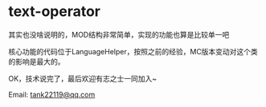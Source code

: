 text-operator
=============

其实也没啥说明的，MOD结构非常简单，实现的功能也算是比较单一吧

核心功能的代码位于LanguageHelper，按照之前的经验，MC版本变动对这个类的影响是最大的。

OK，技术说完了，最后欢迎有志之士一同加入~

Email: tank22119@qq.com
